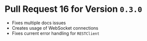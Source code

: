 # Pull Request 16 for Version `0.3.0`

- Fixes multiple docs issues
- Creates usage of WebSocket connections
- Fixes current error handling for `RESTClient`
